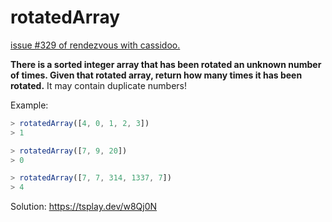 # rotatedArray

[issue #329 of rendezvous with cassidoo.](https://buttondown.email/cassidoo/archive/the-best-preparation-for-tomorrow-is-doing-your-9764/)

**There is a sorted integer array that has been rotated an unknown number of times.
Given that rotated array, return how many times it has been rotated.**
It may contain duplicate numbers!

Example:

```ts
> rotatedArray([4, 0, 1, 2, 3])
> 1

> rotatedArray([7, 9, 20])
> 0

> rotatedArray([7, 7, 314, 1337, 7])
> 4
```

Solution: https://tsplay.dev/w8Qj0N
